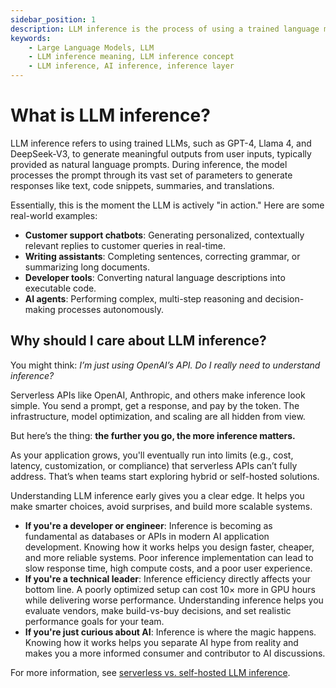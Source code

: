 ```yaml
---
sidebar_position: 1
description: LLM inference is the process of using a trained language model to generate responses or predictions based on prompts.
keywords:
    - Large Language Models, LLM
    - LLM inference meaning, LLM inference concept
    - LLM inference, AI inference, inference layer
---
```


# What is LLM inference?

LLM inference refers to using trained LLMs, such as GPT-4, Llama 4, and DeepSeek-V3, to generate meaningful outputs from user inputs, typically provided as natural language prompts. During inference, the model processes the prompt through its vast set of parameters to generate responses like text, code snippets, summaries, and translations.

Essentially, this is the moment the LLM is actively "in action." Here are some real-world examples:

- **Customer support chatbots**: Generating personalized, contextually relevant replies to customer queries in real-time.
- **Writing assistants**: Completing sentences, correcting grammar, or summarizing long documents.
- **Developer tools**: Converting natural language descriptions into executable code.
- **AI agents**: Performing complex, multi-step reasoning and decision-making processes autonomously.

## Why should I care about LLM inference?

You might think: _I’m just using OpenAI’s API. Do I really need to understand inference?_

Serverless APIs like OpenAI, Anthropic, and others make inference look simple. You send a prompt, get a response, and pay by the token. The infrastructure, model optimization, and scaling are all hidden from view.

But here’s the thing: **the further you go, the more inference matters.**

As your application grows, you'll eventually run into limits (e.g., cost, latency, customization, or compliance) that serverless APIs can’t fully address. That’s when teams start exploring hybrid or self-hosted solutions.

Understanding LLM inference early gives you a clear edge. It helps you make smarter choices, avoid surprises, and build more scalable systems.

- **If you're a developer or engineer**: Inference is becoming as fundamental as databases or APIs in modern AI application development. Knowing how it works helps you design faster, cheaper, and more reliable systems. Poor inference implementation can lead to slow response time, high compute costs, and a poor user experience.
- **If you're a technical leader**: Inference efficiency directly affects your bottom line. A poorly optimized setup can cost 10× more in GPU hours while delivering worse performance. Understanding inference helps you evaluate vendors, make build-vs-buy decisions, and set realistic performance goals for your team.
- **If you're just curious about AI**: Inference is where the magic happens. Knowing how it works helps you separate AI hype from reality and makes you a more informed consumer and contributor to AI discussions.

For more information, see [serverless vs. self-hosted LLM inference](./serverless-vs-self-hosted-llm-inference).